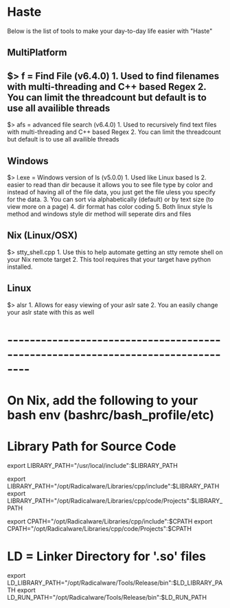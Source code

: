 # Haste

Below is the list of tools to make your day-to-day life easier with "Haste"

## MultiPlatform


$> f = Find File (v6.4.0)
    1.  Used to find filenames with multi-threading and C++ based Regex
    2.  You can limit the threadcount but default is to use all availible threads
----------------------------------------------------------------------------------------------------
$> afs = advanced file search (v6.4.0)
    1.  Used to recursively find text files with multi-threading and C++ based Regex
    2.  You can limit the threadcount but default is to use all availible threads



## Windows

$> l.exe = Windows version of ls (v5.0.0)
    1.  Used like Linux based ls
    2.  easier to read than dir because it allows you to see file type by color
        and instead of having all of the file data, you just get the file uless you 
        specify for the data.
    3.  You can sort via alphabetically (default) or by text size (to view more on a page)
    4.  dir format has color coding
    5.  Both linux style ls method and windows style dir method will seperate dirs and files


## Nix (Linux/OSX)

$> stty_shell.cpp 
    1.  Use this to help automate getting an stty remote shell on your Nix remote target
    2.  This tool requires that your target have python installed.

## Linux

$> alsr
    1. Allows for easy viewing of your aslr sate
    2. You an easily change your aslr state with this as well



# --------------------------------------------------------------------------------
# On Nix, add the following to your bash env (bashrc/bash_profile/etc)
# Library Path for Source Code
export LIBRARY_PATH="/usr/local/include":$LIBRARY_PATH

export LIBRARY_PATH="/opt/Radicalware/Libraries/cpp/include":$LIBRARY_PATH
export LIBRARY_PATH="/opt/Radicalware/Libraries/cpp/code/Projects":$LIBRARY_PATH

export CPATH="/opt/Radicalware/Libraries/cpp/include":$CPATH
export CPATH="/opt/Radicalware/Libraries/cpp/code/Projects":$CPATH

# LD = Linker Directory for '.so' files
export LD_LIBRARY_PATH="/opt/Radicalware/Tools/Release/bin":$LD_LIBRARY_PATH
export LD_RUN_PATH="/opt/Radicalware/Tools/Release/bin":$LD_RUN_PATH


